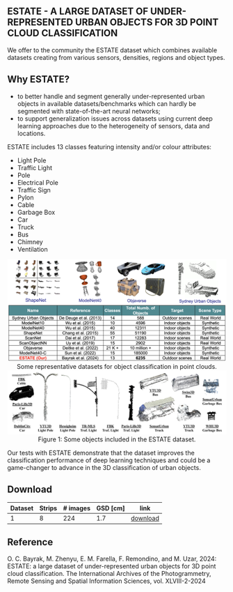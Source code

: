 ## ESTATE - A LARGE DATASET OF UNDER-REPRESENTED URBAN OBJECTS FOR 3D POINT CLOUD CLASSIFICATION

We offer to the community the ESTATE dataset which combines available datasets creating from various sensors, densities, regions and object types. 

## Why ESTATE?
- to better handle and segment generally under-represented urban objects in available datasets/benchmarks which can hardly be segmented with state-of-the-art neural networks;
- to support generalization issues across datasets using current deep learning approaches due to the heterogeneity of sensors, data and locations.

ESTATE includes 13 classes featuring intensity and/or colour attributes:
- Light Pole
- Traffic Light
- Pole
- Electrical Pole
- Traffic Sign
- Pylon
- Cable
- Garbage Box
- Car
- Truck
- Bus
- Chimney
- Ventilation

<center><img src="https://github.com/3DOM-FBK/ESTATE/blob/master/sota.png"><br>
Some representative datasets for object classification in point clouds.</center>

<center><img src="https://raw.githubusercontent.com/3DOM-FBK/ESTATE/master/estate.png"><br>
Figure 1: Some objects included in the ESTATE dataset.</center>

Our tests with ESTATE demonstrate that the dataset improves the classification performance of deep learning techniques and could be a game-changer to advance in the 3D classification of urban objects.

## Download
|  Dataset | Strips  |  # images |  GSD [cm] | link |
|---|---|---|---|---|
|  1 | 8  |  224 |  1.7 | <a href="https://eostore.itc.utwente.nl:5001/sharing/1gJRLdQ71">download</a>|

## Reference
O. C. Bayrak, M. Zhenyu, E. M. Farella, F. Remondino, and M. Uzar, 2024: ESTATE: a large dataset of under-represented urban objects for 3D point cloud classification. The International Archives of the Photogrammetry, Remote Sensing and Spatial Information Sciences, vol. XLVIII-2-2024


